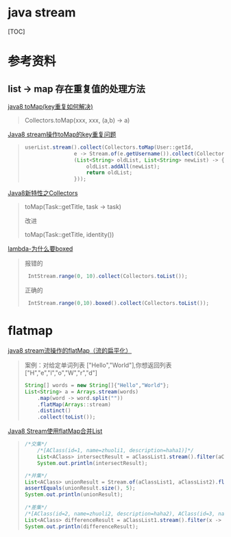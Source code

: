 # java stream

[TOC]

# 参考资料

## list -> map 存在重复值的处理方法

[java8 toMap(key重复如何解决)](https://blog.csdn.net/qq_32002237/article/details/78580254)

> Collectors.toMap(xxx, xxx, (a,b) -> a)

[Java8 stream操作toMap的key重复问题](https://my.oschina.net/u/3725073/blog/1807970/)

> ```java
> userList.stream().collect(Collectors.toMap(User::getId,
>                 e -> Stream.of(e.getUsername()).collect(Collectors.toList()),
>                 (List<String> oldList, List<String> newList) -> {
>                     oldList.addAll(newList);
>                     return oldList;
>                 }));
> ```

[Java8新特性之Collectors](https://blog.csdn.net/u013291394/article/details/52662761)

> toMap(Task::getTitle, task -> task)
>
> 改进 
>
> toMap(Task::getTitle, identity())

[lambda-为什么要boxed](https://blog.csdn.net/u014041227/article/details/70544949)

> 报错的
>
> ```java
>  IntStream.range(0, 10).collect(Collectors.toList());
> ```
>
> 正确的
>
> ```java
>  IntStream.range(0,10).boxed().collect(Collectors.toList());
> ```

# flatmap

[java8 stream流操作的flatMap（流的扁平化）](https://blog.csdn.net/Mark_Chao/article/details/80810030)

> 案例：对给定单词列表 ["Hello","World"],你想返回列表["H","e","l","o","W","r","d"]
>
> ```java
> String[] words = new String[]{"Hello","World"};
> List<String> a = Arrays.stream(words)
>     .map(word -> word.split(""))
>     .flatMap(Arrays::stream)
>     .distinct()
>     .collect(toList());
> ```

[Java8 Stream使用flatMap合并List](https://blog.csdn.net/weixin_41835612/article/details/83713891)

> ```java
> /*交集*/
>     /*[AClass(id=1, name=zhuoli1, description=haha1)]*/
>     List<AClass> intersectResult = aClassList1.stream().filter(aClassList2::contains).collect(Collectors.toList());
>     System.out.println(intersectResult);
> 
> /*并集*/
> List<AClass> unionResult = Stream.of(aClassList1, aClassList2).flatMap(Collection::stream).distinct().collect(Collectors.toList());
> assertEquals(unionResult.size(), 5);
> System.out.println(unionResult);
>  
> /*差集*/
> /*[AClass(id=2, name=zhuoli2, description=haha2), AClass(id=3, name=zhuoli3, description=haha3)]*/
> List<AClass> differenceResult = aClassList1.stream().filter(x -> !aClassList2.contains(x)).collect(Collectors.toList());
> System.out.println(differenceResult);
> ```
>